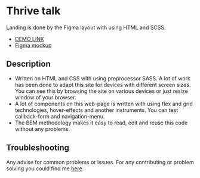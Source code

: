 # Thrive talk

  Landing is done by the Figma layout with using HTML and SCSS.

  - [DEMO LINK](https://zadorojniiarsen.github.io/Thrive-talk_landing_page/)
  - [Figma mockup](https://www.figma.com/file/aHd2rHMrnzDXhowLuIQjIyVQ/ThriveTalk-Landing-Page?node-id=0%3A1)

  ## Description

  - Written on HTML and CSS with using preprocessor SASS. A lot of work has been done to adapt this site for devices with different screen sizes. You can see this by browsing the site on various devices or just resize window of your browser.
  - A lot of components on this web-page is written with using flex and grid technologies, hover-effects and another instruments. You can test callback-form and navigation-menu. 
  - The BEM methodology makes it easy to read, edit and reuse this code without any problems.

  ## Troubleshooting

  Any advise for common problems or issues. For any contributing or problem solving you could find me [here](https://t.me/zadorozhnyiarsen).
